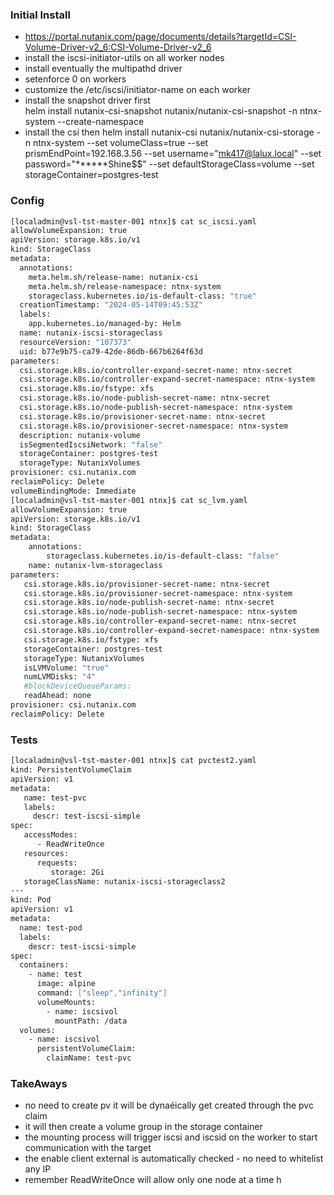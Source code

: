 ### Initial Install  
* https://portal.nutanix.com/page/documents/details?targetId=CSI-Volume-Driver-v2_6:CSI-Volume-Driver-v2_6
* install the iscsi-initiator-utils on all worker nodes  
* install eventually the multipathd driver  
* setenforce 0 on workers  
* customize the /etc/iscsi/initiator-name on each worker  
* install the snapshot driver first  
   helm install nutanix-csi-snapshot nutanix/nutanix-csi-snapshot -n ntnx-system --create-namespace  
* install the csi then
   helm install nutanix-csi nutanix/nutanix-csi-storage -n ntnx-system --set volumeClass=true --set prismEndPoint=192.168.3.56 --set username="mk417@lalux.local" --set password="******Shine\$\$" --set defaultStorageClass=volume --set storageContainer=postgres-test
  
### Config
```bash
[localadmin@vsl-tst-master-001 ntnx]$ cat sc_iscsi.yaml
allowVolumeExpansion: true
apiVersion: storage.k8s.io/v1
kind: StorageClass
metadata:
  annotations:
    meta.helm.sh/release-name: nutanix-csi
    meta.helm.sh/release-namespace: ntnx-system
    storageclass.kubernetes.io/is-default-class: "true"
  creationTimestamp: "2024-05-14T09:45:53Z"
  labels:
    app.kubernetes.io/managed-by: Helm
  name: nutanix-iscsi-storageclass
  resourceVersion: "107373"
  uid: b77e9b75-ca79-42de-86db-667b6264f63d
parameters:
  csi.storage.k8s.io/controller-expand-secret-name: ntnx-secret
  csi.storage.k8s.io/controller-expand-secret-namespace: ntnx-system
  csi.storage.k8s.io/fstype: xfs
  csi.storage.k8s.io/node-publish-secret-name: ntnx-secret
  csi.storage.k8s.io/node-publish-secret-namespace: ntnx-system
  csi.storage.k8s.io/provisioner-secret-name: ntnx-secret
  csi.storage.k8s.io/provisioner-secret-namespace: ntnx-system
  description: nutanix-volume
  isSegmentedIscsiNetwork: "false"
  storageContainer: postgres-test
  storageType: NutanixVolumes
provisioner: csi.nutanix.com
reclaimPolicy: Delete
volumeBindingMode: Immediate
[localadmin@vsl-tst-master-001 ntnx]$ cat sc_lvm.yaml
allowVolumeExpansion: true
apiVersion: storage.k8s.io/v1
kind: StorageClass
metadata:
    annotations:
        storageclass.kubernetes.io/is-default-class: "false"
    name: nutanix-lvm-storageclass
parameters:
   csi.storage.k8s.io/provisioner-secret-name: ntnx-secret
   csi.storage.k8s.io/provisioner-secret-namespace: ntnx-system
   csi.storage.k8s.io/node-publish-secret-name: ntnx-secret
   csi.storage.k8s.io/node-publish-secret-namespace: ntnx-system
   csi.storage.k8s.io/controller-expand-secret-name: ntnx-secret
   csi.storage.k8s.io/controller-expand-secret-namespace: ntnx-system
   csi.storage.k8s.io/fstype: xfs
   storageContainer: postgres-test
   storageType: NutanixVolumes
   isLVMVolume: "true"
   numLVMDisks: "4"
   #blockDeviceQueueParams:
   readAhead: none
provisioner: csi.nutanix.com
reclaimPolicy: Delete
```  
### Tests
```bash
[localadmin@vsl-tst-master-001 ntnx]$ cat pvctest2.yaml
kind: PersistentVolumeClaim
apiVersion: v1
metadata:
   name: test-pvc
   labels:
     descr: test-iscsi-simple
spec:
   accessModes:
      - ReadWriteOnce
   resources:
      requests:
         storage: 2Gi
   storageClassName: nutanix-iscsi-storageclass2
---
kind: Pod
apiVersion: v1
metadata:
  name: test-pod
  labels:
    descr: test-iscsi-simple
spec:
  containers:
    - name: test
      image: alpine
      command: ["sleep","infinity"]
      volumeMounts:
        - name: iscsivol
          mountPath: /data
  volumes:
    - name: iscsivol
      persistentVolumeClaim:
        claimName: test-pvc

```
### TakeAways 
* no need to create pv it will be dynaéically get created through the pvc claim
* it will then create a volume group in the storage container
* the mounting process will trigger iscsi and iscsid on the worker to start communication with the target
* the enable client external is automatically checked - no need to whitelist any IP
* remember ReadWriteOnce will allow only one node at a time 
h
